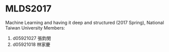 # MLDS2017
Machine Learning and having it deep and structured (2017 Spring), National Taiwan University
Members:
1. d05921027 張鈞閔
2. d05921018 林家慶

